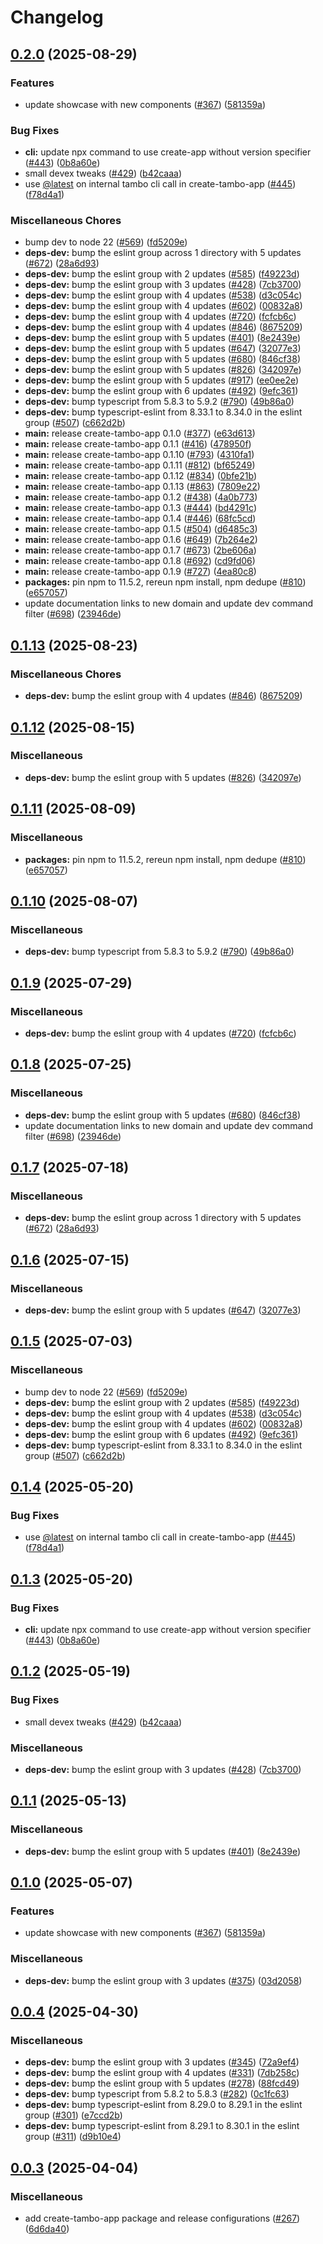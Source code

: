 # Changelog

## [0.2.0](https://github.com/sidhuiwnl/tambo/compare/create-tambo-app-v0.1.13...create-tambo-app-v0.2.0) (2025-08-29)


### Features

* update showcase with new components ([#367](https://github.com/sidhuiwnl/tambo/issues/367)) ([581359a](https://github.com/sidhuiwnl/tambo/commit/581359adc7f85433c08f7a3c5da7af65cb8529fc))


### Bug Fixes

* **cli:** update npx command to use create-app without version specifier ([#443](https://github.com/sidhuiwnl/tambo/issues/443)) ([0b8a60e](https://github.com/sidhuiwnl/tambo/commit/0b8a60ecfacc03692aefcff57f2ed95b1552c0fc))
* small devex tweaks ([#429](https://github.com/sidhuiwnl/tambo/issues/429)) ([b42caaa](https://github.com/sidhuiwnl/tambo/commit/b42caaab3f0e9d98adaea625891e0a2a1f146f83))
* use [@latest](https://github.com/latest) on internal tambo cli call in create-tambo-app ([#445](https://github.com/sidhuiwnl/tambo/issues/445)) ([f78d4a1](https://github.com/sidhuiwnl/tambo/commit/f78d4a1dfb80f01f345b855cebf5bcabfa439fb2))


### Miscellaneous Chores

* bump dev to node 22 ([#569](https://github.com/sidhuiwnl/tambo/issues/569)) ([fd5209e](https://github.com/sidhuiwnl/tambo/commit/fd5209e74a88dd4676f663bf0161e0030e41a943))
* **deps-dev:** bump the eslint group across 1 directory with 5 updates ([#672](https://github.com/sidhuiwnl/tambo/issues/672)) ([28a6d93](https://github.com/sidhuiwnl/tambo/commit/28a6d93a686eebf8e102f74ddf989a8627d98e53))
* **deps-dev:** bump the eslint group with 2 updates ([#585](https://github.com/sidhuiwnl/tambo/issues/585)) ([f49223d](https://github.com/sidhuiwnl/tambo/commit/f49223d888ba9b921e80825f2ff04ebde15f6f6a))
* **deps-dev:** bump the eslint group with 3 updates ([#428](https://github.com/sidhuiwnl/tambo/issues/428)) ([7cb3700](https://github.com/sidhuiwnl/tambo/commit/7cb370038733289aff53d8033e533d39b7dcfe61))
* **deps-dev:** bump the eslint group with 4 updates ([#538](https://github.com/sidhuiwnl/tambo/issues/538)) ([d3c054c](https://github.com/sidhuiwnl/tambo/commit/d3c054c73545835424f14ea022252a3996127fc3))
* **deps-dev:** bump the eslint group with 4 updates ([#602](https://github.com/sidhuiwnl/tambo/issues/602)) ([00832a8](https://github.com/sidhuiwnl/tambo/commit/00832a88e5440afbfe9033322090ed7914d5ae98))
* **deps-dev:** bump the eslint group with 4 updates ([#720](https://github.com/sidhuiwnl/tambo/issues/720)) ([fcfcb6c](https://github.com/sidhuiwnl/tambo/commit/fcfcb6c8f7e2c98139279cbb0fe41057f45f2f2a))
* **deps-dev:** bump the eslint group with 4 updates ([#846](https://github.com/sidhuiwnl/tambo/issues/846)) ([8675209](https://github.com/sidhuiwnl/tambo/commit/867520964bd1b4ad058281712e86defaeb195fd2))
* **deps-dev:** bump the eslint group with 5 updates ([#401](https://github.com/sidhuiwnl/tambo/issues/401)) ([8e2439e](https://github.com/sidhuiwnl/tambo/commit/8e2439e2887bc7e13fa0cca09512a9a5d751b190))
* **deps-dev:** bump the eslint group with 5 updates ([#647](https://github.com/sidhuiwnl/tambo/issues/647)) ([32077e3](https://github.com/sidhuiwnl/tambo/commit/32077e36e194d712c7b1c7b8446ddd12aa7d1fe3))
* **deps-dev:** bump the eslint group with 5 updates ([#680](https://github.com/sidhuiwnl/tambo/issues/680)) ([846cf38](https://github.com/sidhuiwnl/tambo/commit/846cf38012985f02958cdec43d970be27e6d0f02))
* **deps-dev:** bump the eslint group with 5 updates ([#826](https://github.com/sidhuiwnl/tambo/issues/826)) ([342097e](https://github.com/sidhuiwnl/tambo/commit/342097e15ae1503c3d3df5cffb0d96a829fd7f5f))
* **deps-dev:** bump the eslint group with 5 updates ([#917](https://github.com/sidhuiwnl/tambo/issues/917)) ([ee0ee2e](https://github.com/sidhuiwnl/tambo/commit/ee0ee2e541d6a37322131a15cc02f6694436ceb3))
* **deps-dev:** bump the eslint group with 6 updates ([#492](https://github.com/sidhuiwnl/tambo/issues/492)) ([9efc361](https://github.com/sidhuiwnl/tambo/commit/9efc3611ab68d4a38709d6f6b148f28f25258716))
* **deps-dev:** bump typescript from 5.8.3 to 5.9.2 ([#790](https://github.com/sidhuiwnl/tambo/issues/790)) ([49b86a0](https://github.com/sidhuiwnl/tambo/commit/49b86a0ba3198419054b7b75af9970321224b997))
* **deps-dev:** bump typescript-eslint from 8.33.1 to 8.34.0 in the eslint group ([#507](https://github.com/sidhuiwnl/tambo/issues/507)) ([c662d2b](https://github.com/sidhuiwnl/tambo/commit/c662d2b5f006c553e6daef134a862b47a50fdd18))
* **main:** release create-tambo-app 0.1.0 ([#377](https://github.com/sidhuiwnl/tambo/issues/377)) ([e63d613](https://github.com/sidhuiwnl/tambo/commit/e63d613dcd8ea69305c7e9ae96e797be5c45b228))
* **main:** release create-tambo-app 0.1.1 ([#416](https://github.com/sidhuiwnl/tambo/issues/416)) ([478950f](https://github.com/sidhuiwnl/tambo/commit/478950f7dcd3c15bb047049a1d44b522fc65d926))
* **main:** release create-tambo-app 0.1.10 ([#793](https://github.com/sidhuiwnl/tambo/issues/793)) ([4310fa1](https://github.com/sidhuiwnl/tambo/commit/4310fa15916768b6f793e14ccf95eed5f0e799bc))
* **main:** release create-tambo-app 0.1.11 ([#812](https://github.com/sidhuiwnl/tambo/issues/812)) ([bf65249](https://github.com/sidhuiwnl/tambo/commit/bf65249a7e9d9d902b12548f5a540b533848aca6))
* **main:** release create-tambo-app 0.1.12 ([#834](https://github.com/sidhuiwnl/tambo/issues/834)) ([0bfe21b](https://github.com/sidhuiwnl/tambo/commit/0bfe21b81e1dd15eda316ad3eb947e75cd5dd5ff))
* **main:** release create-tambo-app 0.1.13 ([#863](https://github.com/sidhuiwnl/tambo/issues/863)) ([7809e22](https://github.com/sidhuiwnl/tambo/commit/7809e22b7ca196eb80404f73d66c92df8c8d1cb1))
* **main:** release create-tambo-app 0.1.2 ([#438](https://github.com/sidhuiwnl/tambo/issues/438)) ([4a0b773](https://github.com/sidhuiwnl/tambo/commit/4a0b773c778180cee792064538a75ad24e7ffec7))
* **main:** release create-tambo-app 0.1.3 ([#444](https://github.com/sidhuiwnl/tambo/issues/444)) ([bd4291c](https://github.com/sidhuiwnl/tambo/commit/bd4291cfca8101ae9c2fad321e0dc4a71442496e))
* **main:** release create-tambo-app 0.1.4 ([#446](https://github.com/sidhuiwnl/tambo/issues/446)) ([68fc5cd](https://github.com/sidhuiwnl/tambo/commit/68fc5cd04939341be8e19ec86323803696528b4c))
* **main:** release create-tambo-app 0.1.5 ([#504](https://github.com/sidhuiwnl/tambo/issues/504)) ([d6485c3](https://github.com/sidhuiwnl/tambo/commit/d6485c3a90d89c410f3c5e3307aa4d5c5f554e2a))
* **main:** release create-tambo-app 0.1.6 ([#649](https://github.com/sidhuiwnl/tambo/issues/649)) ([7b264e2](https://github.com/sidhuiwnl/tambo/commit/7b264e2c0b78350eb021a186d999a1f05a75344c))
* **main:** release create-tambo-app 0.1.7 ([#673](https://github.com/sidhuiwnl/tambo/issues/673)) ([2be606a](https://github.com/sidhuiwnl/tambo/commit/2be606a89ef77ce13e14ac5f8d162655d4b3a1fa))
* **main:** release create-tambo-app 0.1.8 ([#692](https://github.com/sidhuiwnl/tambo/issues/692)) ([cd9fd06](https://github.com/sidhuiwnl/tambo/commit/cd9fd06d8c561a4d14df0f86162d2a518ac5ee7f))
* **main:** release create-tambo-app 0.1.9 ([#727](https://github.com/sidhuiwnl/tambo/issues/727)) ([4ea80c8](https://github.com/sidhuiwnl/tambo/commit/4ea80c80fe5fec56b445ff5de69e23f7fbf3f3dd))
* **packages:** pin npm to 11.5.2, rereun npm install, npm dedupe ([#810](https://github.com/sidhuiwnl/tambo/issues/810)) ([e657057](https://github.com/sidhuiwnl/tambo/commit/e657057af2f3396dfa61d30670544a480ff97a24))
* update documentation links to new domain and update dev command filter ([#698](https://github.com/sidhuiwnl/tambo/issues/698)) ([23946de](https://github.com/sidhuiwnl/tambo/commit/23946de0d4a67919e119f7188731f83bcc2e86a0))

## [0.1.13](https://github.com/tambo-ai/tambo/compare/create-tambo-app-v0.1.12...create-tambo-app-v0.1.13) (2025-08-23)


### Miscellaneous Chores

* **deps-dev:** bump the eslint group with 4 updates ([#846](https://github.com/tambo-ai/tambo/issues/846)) ([8675209](https://github.com/tambo-ai/tambo/commit/867520964bd1b4ad058281712e86defaeb195fd2))

## [0.1.12](https://github.com/tambo-ai/tambo/compare/create-tambo-app-v0.1.11...create-tambo-app-v0.1.12) (2025-08-15)


### Miscellaneous

* **deps-dev:** bump the eslint group with 5 updates ([#826](https://github.com/tambo-ai/tambo/issues/826)) ([342097e](https://github.com/tambo-ai/tambo/commit/342097e15ae1503c3d3df5cffb0d96a829fd7f5f))

## [0.1.11](https://github.com/tambo-ai/tambo/compare/create-tambo-app-v0.1.10...create-tambo-app-v0.1.11) (2025-08-09)


### Miscellaneous

* **packages:** pin npm to 11.5.2, rereun npm install, npm dedupe ([#810](https://github.com/tambo-ai/tambo/issues/810)) ([e657057](https://github.com/tambo-ai/tambo/commit/e657057af2f3396dfa61d30670544a480ff97a24))

## [0.1.10](https://github.com/tambo-ai/tambo/compare/create-tambo-app-v0.1.9...create-tambo-app-v0.1.10) (2025-08-07)


### Miscellaneous

* **deps-dev:** bump typescript from 5.8.3 to 5.9.2 ([#790](https://github.com/tambo-ai/tambo/issues/790)) ([49b86a0](https://github.com/tambo-ai/tambo/commit/49b86a0ba3198419054b7b75af9970321224b997))

## [0.1.9](https://github.com/tambo-ai/tambo/compare/create-tambo-app-v0.1.8...create-tambo-app-v0.1.9) (2025-07-29)


### Miscellaneous

* **deps-dev:** bump the eslint group with 4 updates ([#720](https://github.com/tambo-ai/tambo/issues/720)) ([fcfcb6c](https://github.com/tambo-ai/tambo/commit/fcfcb6c8f7e2c98139279cbb0fe41057f45f2f2a))

## [0.1.8](https://github.com/tambo-ai/tambo/compare/create-tambo-app-v0.1.7...create-tambo-app-v0.1.8) (2025-07-25)


### Miscellaneous

* **deps-dev:** bump the eslint group with 5 updates ([#680](https://github.com/tambo-ai/tambo/issues/680)) ([846cf38](https://github.com/tambo-ai/tambo/commit/846cf38012985f02958cdec43d970be27e6d0f02))
* update documentation links to new domain and update dev command filter ([#698](https://github.com/tambo-ai/tambo/issues/698)) ([23946de](https://github.com/tambo-ai/tambo/commit/23946de0d4a67919e119f7188731f83bcc2e86a0))

## [0.1.7](https://github.com/tambo-ai/tambo/compare/create-tambo-app-v0.1.6...create-tambo-app-v0.1.7) (2025-07-18)


### Miscellaneous

* **deps-dev:** bump the eslint group across 1 directory with 5 updates ([#672](https://github.com/tambo-ai/tambo/issues/672)) ([28a6d93](https://github.com/tambo-ai/tambo/commit/28a6d93a686eebf8e102f74ddf989a8627d98e53))

## [0.1.6](https://github.com/tambo-ai/tambo/compare/create-tambo-app-v0.1.5...create-tambo-app-v0.1.6) (2025-07-15)


### Miscellaneous

* **deps-dev:** bump the eslint group with 5 updates ([#647](https://github.com/tambo-ai/tambo/issues/647)) ([32077e3](https://github.com/tambo-ai/tambo/commit/32077e36e194d712c7b1c7b8446ddd12aa7d1fe3))

## [0.1.5](https://github.com/tambo-ai/tambo/compare/create-tambo-app-v0.1.4...create-tambo-app-v0.1.5) (2025-07-03)


### Miscellaneous

* bump dev to node 22 ([#569](https://github.com/tambo-ai/tambo/issues/569)) ([fd5209e](https://github.com/tambo-ai/tambo/commit/fd5209e74a88dd4676f663bf0161e0030e41a943))
* **deps-dev:** bump the eslint group with 2 updates ([#585](https://github.com/tambo-ai/tambo/issues/585)) ([f49223d](https://github.com/tambo-ai/tambo/commit/f49223d888ba9b921e80825f2ff04ebde15f6f6a))
* **deps-dev:** bump the eslint group with 4 updates ([#538](https://github.com/tambo-ai/tambo/issues/538)) ([d3c054c](https://github.com/tambo-ai/tambo/commit/d3c054c73545835424f14ea022252a3996127fc3))
* **deps-dev:** bump the eslint group with 4 updates ([#602](https://github.com/tambo-ai/tambo/issues/602)) ([00832a8](https://github.com/tambo-ai/tambo/commit/00832a88e5440afbfe9033322090ed7914d5ae98))
* **deps-dev:** bump the eslint group with 6 updates ([#492](https://github.com/tambo-ai/tambo/issues/492)) ([9efc361](https://github.com/tambo-ai/tambo/commit/9efc3611ab68d4a38709d6f6b148f28f25258716))
* **deps-dev:** bump typescript-eslint from 8.33.1 to 8.34.0 in the eslint group ([#507](https://github.com/tambo-ai/tambo/issues/507)) ([c662d2b](https://github.com/tambo-ai/tambo/commit/c662d2b5f006c553e6daef134a862b47a50fdd18))

## [0.1.4](https://github.com/tambo-ai/tambo/compare/create-tambo-app-v0.1.3...create-tambo-app-v0.1.4) (2025-05-20)


### Bug Fixes

* use [@latest](https://github.com/latest) on internal tambo cli call in create-tambo-app ([#445](https://github.com/tambo-ai/tambo/issues/445)) ([f78d4a1](https://github.com/tambo-ai/tambo/commit/f78d4a1dfb80f01f345b855cebf5bcabfa439fb2))

## [0.1.3](https://github.com/tambo-ai/tambo/compare/create-tambo-app-v0.1.2...create-tambo-app-v0.1.3) (2025-05-20)


### Bug Fixes

* **cli:** update npx command to use create-app without version specifier ([#443](https://github.com/tambo-ai/tambo/issues/443)) ([0b8a60e](https://github.com/tambo-ai/tambo/commit/0b8a60ecfacc03692aefcff57f2ed95b1552c0fc))

## [0.1.2](https://github.com/tambo-ai/tambo/compare/create-tambo-app-v0.1.1...create-tambo-app-v0.1.2) (2025-05-19)


### Bug Fixes

* small devex tweaks ([#429](https://github.com/tambo-ai/tambo/issues/429)) ([b42caaa](https://github.com/tambo-ai/tambo/commit/b42caaab3f0e9d98adaea625891e0a2a1f146f83))


### Miscellaneous

* **deps-dev:** bump the eslint group with 3 updates ([#428](https://github.com/tambo-ai/tambo/issues/428)) ([7cb3700](https://github.com/tambo-ai/tambo/commit/7cb370038733289aff53d8033e533d39b7dcfe61))

## [0.1.1](https://github.com/tambo-ai/tambo/compare/create-tambo-app-v0.1.0...create-tambo-app-v0.1.1) (2025-05-13)


### Miscellaneous

* **deps-dev:** bump the eslint group with 5 updates ([#401](https://github.com/tambo-ai/tambo/issues/401)) ([8e2439e](https://github.com/tambo-ai/tambo/commit/8e2439e2887bc7e13fa0cca09512a9a5d751b190))

## [0.1.0](https://github.com/tambo-ai/tambo/compare/create-tambo-app-v0.0.4...create-tambo-app-v0.1.0) (2025-05-07)


### Features

* update showcase with new components ([#367](https://github.com/tambo-ai/tambo/issues/367)) ([581359a](https://github.com/tambo-ai/tambo/commit/581359adc7f85433c08f7a3c5da7af65cb8529fc))


### Miscellaneous

* **deps-dev:** bump the eslint group with 3 updates ([#375](https://github.com/tambo-ai/tambo/issues/375)) ([03d2058](https://github.com/tambo-ai/tambo/commit/03d20581a4e254cff27cd99c6730497f6149b7a6))

## [0.0.4](https://github.com/tambo-ai/tambo/compare/create-tambo-app-v0.0.3...create-tambo-app-v0.0.4) (2025-04-30)


### Miscellaneous

* **deps-dev:** bump the eslint group with 3 updates ([#345](https://github.com/tambo-ai/tambo/issues/345)) ([72a9ef4](https://github.com/tambo-ai/tambo/commit/72a9ef43edb601b69a1c7a09825da3da90a87464))
* **deps-dev:** bump the eslint group with 4 updates ([#331](https://github.com/tambo-ai/tambo/issues/331)) ([7db258c](https://github.com/tambo-ai/tambo/commit/7db258c858f80c08e49625e3c90f89899282c574))
* **deps-dev:** bump the eslint group with 5 updates ([#278](https://github.com/tambo-ai/tambo/issues/278)) ([88fcd49](https://github.com/tambo-ai/tambo/commit/88fcd49d32dc7a2e23077d81386cf6858089e708))
* **deps-dev:** bump typescript from 5.8.2 to 5.8.3 ([#282](https://github.com/tambo-ai/tambo/issues/282)) ([0c1fc63](https://github.com/tambo-ai/tambo/commit/0c1fc631be3212e7c3b82c696306d7fac36d5f56))
* **deps-dev:** bump typescript-eslint from 8.29.0 to 8.29.1 in the eslint group ([#301](https://github.com/tambo-ai/tambo/issues/301)) ([e7ccd2b](https://github.com/tambo-ai/tambo/commit/e7ccd2b3d948ce82d1e81bb192980ab826b6393d))
* **deps-dev:** bump typescript-eslint from 8.29.1 to 8.30.1 in the eslint group ([#311](https://github.com/tambo-ai/tambo/issues/311)) ([d9b10e4](https://github.com/tambo-ai/tambo/commit/d9b10e408d8b87db1c88dcde5e72a66309c06580))

## [0.0.3](https://github.com/tambo-ai/tambo/compare/create-tambo-app-v0.0.2...create-tambo-app-v0.0.3) (2025-04-04)


### Miscellaneous

* add create-tambo-app package and release configurations ([#267](https://github.com/tambo-ai/tambo/issues/267)) ([6d6da40](https://github.com/tambo-ai/tambo/commit/6d6da40cfaac4b7b1dae64321742d7d5e5197e06))
